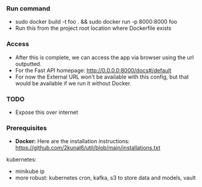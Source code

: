 ### Run command 
- sudo docker build -t foo . && sudo docker run -p 8000:8000 foo
- Run this from the project root location where Dockerfile exists

### Access
- After this is complete, we can access the app via browser using the url outputted.
- For the Fast API homepage: http://0.0.0.0:8000/docs#/default
- For now the External URL won't be available with this config, but that would be available if we run it without Docker.

### TODO
- Expose this over internet

### Prerequisites
- **Docker:** Here are the installation instructions: https://github.com/2kunal6/util/blob/main/installations.txt


kubernetes:
- minikube ip
- more robust: kubernetes cron, kafka, s3 to store data and models, vault
